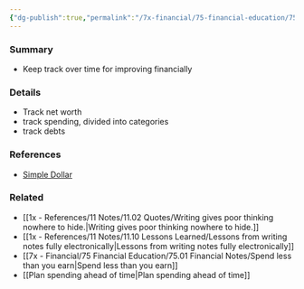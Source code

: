 ```yaml
---
{"dg-publish":true,"permalink":"/7x-financial/75-financial-education/75-01-financial-notes/track-your-financial-progress/","title":"Track your financial progress"}
---
```



### Summary
- Keep track over time for improving financially

### Details
- Track net worth
- track spending, divided into categories
- track debts

### References
- [Simple Dollar](https://web.archive.org/web/20110902020254/http://www.thesimpledollar.com/)

### Related
- [[1x - References/11 Notes/11.02 Quotes/Writing gives poor thinking nowhere to hide.\|Writing gives poor thinking nowhere to hide.]]
- [[1x - References/11 Notes/11.10 Lessons Learned/Lessons from writing notes fully electronically\|Lessons from writing notes fully electronically]]
- [[7x - Financial/75 Financial Education/75.01 Financial Notes/Spend less than you earn\|Spend less than you earn]]
- [[Plan spending ahead of time\|Plan spending ahead of time]]